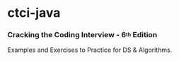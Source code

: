 # ctci-java
### Cracking the Coding Interview - 6<sup><sub>th</sub></sup> Edition 

Examples and Exercises to Practice for DS &amp; Algorithms.


